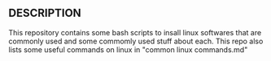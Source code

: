 ## DESCRIPTION

This repository contains some bash scripts to insall linux 
softwares that are commonly used and some commomly used stuff
about each. This repo also lists some useful commands on linux
in "common linux commands.md"